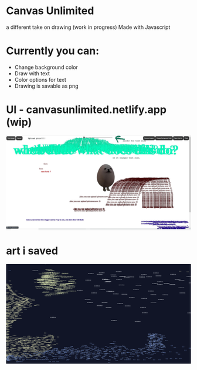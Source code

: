 # Canvas Unlimited
a different take on drawing (work in progress)
Made with Javascript

# Currently you can:
 - Change background color
 - Draw with text
 - Color options for text
 - Drawing is savable as png
# UI - canvasunlimited.netlify.app (wip)
![Screenshot](ui.JPG)

# art i saved
![Screenshot](canvas-unlimited.png)
